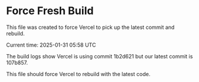 # Force Fresh Build

This file was created to force Vercel to pick up the latest commit and rebuild.

Current time: 2025-01-31 05:58 UTC

The build logs show Vercel is using commit 1b2d621 but our latest commit is 107b857.

This file should force Vercel to rebuild with the latest code. 